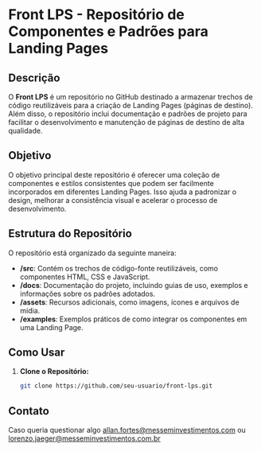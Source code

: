 # Front LPS - Repositório de Componentes e Padrões para Landing Pages

## Descrição
O **Front LPS** é um repositório no GitHub destinado a armazenar trechos de código reutilizáveis para a criação de Landing Pages (páginas de destino). Além disso, o repositório inclui documentação e padrões de projeto para facilitar o desenvolvimento e manutenção de páginas de destino de alta qualidade.

## Objetivo
O objetivo principal deste repositório é oferecer uma coleção de componentes e estilos consistentes que podem ser facilmente incorporados em diferentes Landing Pages. Isso ajuda a padronizar o design, melhorar a consistência visual e acelerar o processo de desenvolvimento.

## Estrutura do Repositório
O repositório está organizado da seguinte maneira:

- **/src**: Contém os trechos de código-fonte reutilizáveis, como componentes HTML, CSS e JavaScript.
- **/docs**: Documentação do projeto, incluindo guias de uso, exemplos e informações sobre os padrões adotados.
- **/assets**: Recursos adicionais, como imagens, ícones e arquivos de mídia.
- **/examples**: Exemplos práticos de como integrar os componentes em uma Landing Page.

## Como Usar
1. **Clone o Repositório:**
   ```bash
   git clone https://github.com/seu-usuario/front-lps.git

## Contato
Caso queria questionar algo allan.fortes@messeminvestimentos.com ou lorenzo.jaeger@messeminvestimentos.com.br
